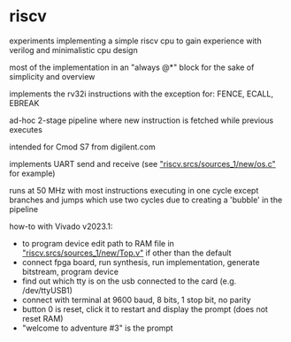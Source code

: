 # riscv
experiments implementing a simple riscv cpu to gain experience with verilog and minimalistic cpu design

most of the implementation in an "always @*" block for the sake of simplicity and overview

implements the rv32i instructions with the exception for: FENCE, ECALL, EBREAK

ad-hoc 2-stage pipeline where new instruction is fetched while previous executes

intended for Cmod S7 from digilent.com

implements UART send and receive (see ["riscv.srcs/sources_1/new/os.c"](https://github.com/calint/riscv/blob/main/riscv.srcs/sources_1/new/os.c) for example)

runs at 50 MHz with most instructions executing in one cycle except branches and jumps which use two cycles due to creating a 'bubble' in the pipeline


how-to with Vivado v2023.1:
* to program device edit path to RAM file in ["riscv.srcs/sources_1/new/Top.v"](https://github.com/calint/riscv/blob/main/riscv.srcs/sources_1/new/Top.v) if other than the default
* connect fpga board, run synthesis, run implementation, generate bitstream, program device
* find out which tty is on the usb connected to the card (e.g. /dev/ttyUSB1)
* connect with terminal at 9600 baud, 8 bits, 1 stop bit, no parity 
* button 0 is reset, click it to restart and display the prompt (does not reset RAM)
* "welcome to adventure #3" is the prompt
